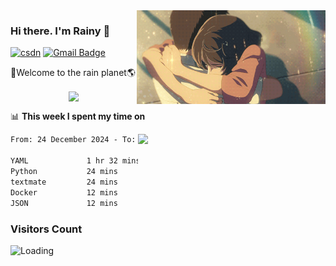 <img  align='right' height="150" src="https://github.com/LikeRainDay/LikeRainDay/blob/master/pic/img_rain_1.gif?raw=true">



### Hi there. I'm Rainy :lemon:

[![csdn](https://img.shields.io/badge/-csdn-c14438?style=flat-square&logo=c&logoColor=white)](https://blog.csdn.net/qq_15807167)
[![Gmail Badge](https://img.shields.io/badge/-gmail-c14438?style=flat-square&logo=Gmail&logoColor=white&link=mailto:houshuai0816@gmail.com)](mailto:houshuai0816@gmail.com)

🚀Welcome to the rain planet🌎

<center>
<img align='center'  src="https://source.unsplash.com/user/rainyhehe/likes">
</center>

📊 **This week I spent my time on**

<img align='right'   width="300" src="https://github-readme-stats.vercel.app/api?username=LikeRainDay&show_icons=true&title_color=fff&icon_color=79ff97&text_color=9f9f9f&bg_color=151515&count_private=true">

<!--START_SECTION:waka-->

```txt
From: 24 December 2024 - To: 31 December 2024

YAML             1 hr 32 mins    ███████████▓░░░░░░░░░░░░░   46.54 %
Python           24 mins         ███░░░░░░░░░░░░░░░░░░░░░░   12.50 %
textmate         24 mins         ███░░░░░░░░░░░░░░░░░░░░░░   12.37 %
Docker           12 mins         █▓░░░░░░░░░░░░░░░░░░░░░░░   06.24 %
JSON             12 mins         █▓░░░░░░░░░░░░░░░░░░░░░░░   06.08 %
```

<!--END_SECTION:waka-->

### Visitors Count
<img align="left" src = "https://profile-counter.glitch.me/LikeRainDay/count.svg" alt ="Loading">
